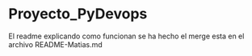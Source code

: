 # Proyecto_PyDevops

El readme explicando como funcionan se ha hecho el merge esta en el archivo README-Matias.md
